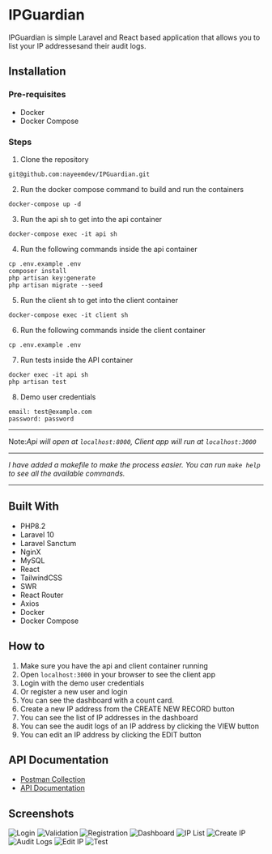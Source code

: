 # IPGuardian

IPGuardian is simple Laravel and React based application that allows you to list your IP addressesand their audit logs.

## Installation

### Pre-requisites
- Docker
- Docker Compose

### Steps
1. Clone the repository
```
git@github.com:nayeemdev/IPGuardian.git
```
2. Run the docker compose command to build and run the containers
```
docker-compose up -d
```
3. Run the api sh to get into the api container
```
docker-compose exec -it api sh
```
4. Run the following commands inside the api container
```
cp .env.example .env
composer install
php artisan key:generate
php artisan migrate --seed
```

5. Run the client sh to get into the client container
```
docker-compose exec -it client sh
```
6. Run the following commands inside the client container
```
cp .env.example .env
```
7. Run tests inside the API container
```
docker exec -it api sh
php artisan test
```
8. Demo user credentials
```
email: test@example.com
password: password
```
***
Note:*Api will open at `localhost:8000`, Client app will run at `localhost:3000`*
***
*I have added a makefile to make the process easier. You can  run `make help` to see all the available commands.*
***

## Built With
- PHP8.2
- Laravel 10
- Laravel Sanctum
- NginX
- MySQL
- React
- TailwindCSS
- SWR
- React Router
- Axios
- Docker
- Docker Compose


## How to
1. Make sure you have the api and client container running
2. Open `localhost:3000` in your browser to see the client app
3. Login with the demo user credentials
4. Or register a new user and login
5. You can see the dashboard with a count card.
6. Create a new IP address from the CREATE NEW RECORD button
7. You can see the list of IP addresses in the dashboard
8. You can see the audit logs of an IP address by clicking the VIEW button
9. You can edit an IP address by clicking the EDIT button

## API Documentation
- [Postman Collection](https://api.postman.com/collections/9744215-32eab5db-53aa-439f-bec2-96f347df0574?access_key=PMAT-01HJ68TTT243RPMYMNHCQKQY68)
- [API Documentation](https://documenter.getpostman.com/view/9744215/2s9Ykq8gP8)

## Screenshots
![Login](./art/IPGuardian1.png)
![Validation](./art/IPGuardian2.png)
![Registration](./art/IPGuardian3.png)
![Dashboard](./art/IPGuardian4.png)
![IP List](./art/IPGuardian5.png)
![Create IP](./art/IPGuardian6.png)
![Audit Logs](./art/IPGuardian7.png)
![Edit IP](./art/IPGuardian8.png)
![Test](./art/IPGUardianTest.png)

